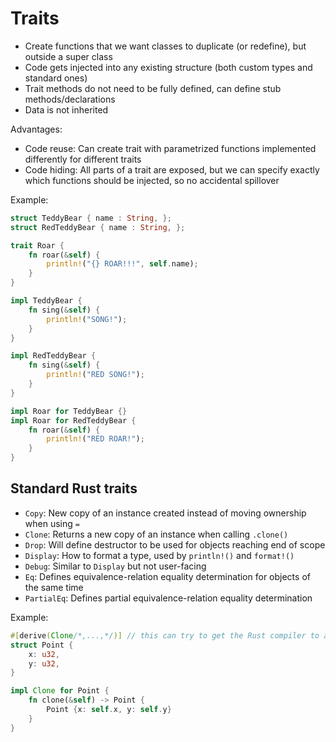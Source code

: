 # Traits
* Create functions that we want classes to duplicate (or redefine), but outside a super class
* Code gets injected into any existing structure (both custom types and standard ones)
* Trait methods do not need to be fully defined, can define stub methods/declarations
* Data is not inherited

Advantages:
* Code reuse: Can create trait with parametrized functions implemented differently for different traits
* Code hiding: All parts of a trait are exposed, but we can specify exactly which functions should be injected, so no accidental spillover

Example:

```rust
struct TeddyBear { name : String, };
struct RedTeddyBear { name : String, };

trait Roar {
    fn roar(&self) {
        println!("{} ROAR!!!", self.name);
    }
}

impl TeddyBear {
    fn sing(&self) {
        println!("SONG!");
    }
}

impl RedTeddyBear {
    fn sing(&self) {
        println!("RED SONG!");
    }
}

impl Roar for TeddyBear {}
impl Roar for RedTeddyBear {
    fn roar(&self) {
        println!("RED ROAR!");
    }
}
```

## Standard Rust traits
* `Copy`: New copy of an instance created instead of moving ownership when using `=`
* `Clone`: Returns a new copy of an instance when calling `.clone()`
* `Drop`: Will define destructor to be used for objects reaching end of scope
* `Display`: How to format a type, used by `println!()` and `format!()`
* `Debug`: Similar to `Display` but not user-facing
* `Eq`: Defines equivalence-relation equality determination for objects of the same time
* `PartialEq`: Defines partial equivalence-relation equality determination

Example:

```rust
#[derive(Clone/*,...,*/)] // this can try to get the Rust compiler to automatically define an implementation for Clone
struct Point {
    x: u32,
    y: u32,
}

impl Clone for Point {
    fn clone(&self) -> Point {
        Point {x: self.x, y: self.y}
    }
}
```